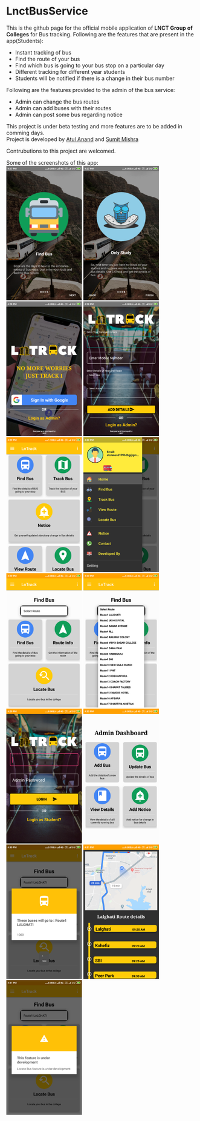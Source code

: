 # LnctBusService
This is the github page for the official mobile application of **LNCT Group of Colleges** for Bus tracking.
Following are the features that are present in the app(Students):  
  * Instant tracking of bus  
  * Find the route of your bus  
  * Find which bus is going to your bus stop on a particular day  
  * Different tracking for different year students  
  * Students will be notified if there is a change in their bus number  
  
Following are the features provided to the admin of the bus service:  
  * Admin can change the bus routes  
  * Admin can add buses with their routes  
  * Admin can post some bus regarding notice  
  
This project is under beta testing and more features are to be added in comming days.  
Project is developed by [Atul Anand](www.github.com/atul161) and [Sumit Mishra](www.github.com/mishra3452)  

Contrubutions to this project are welcomed.  

Some of the screenshots of this app:  
<img src="https://github.com/atul161/LnctBusService/blob/master/screenshots/Screenshot_2019-05-27-16-27-33-365_com.example.lnct.png" alt="drawing" width="200"/>
<img src="https://github.com/atul161/LnctBusService/blob/master/screenshots/Screenshot_2019-05-27-16-27-39-179_com.example.lnct.png" alt="drawing" width="200"/>
<img src="https://github.com/atul161/LnctBusService/blob/master/screenshots/Screenshot_2019-05-27-16-28-10-492_com.example.lnct.png" alt="drawing" width="200"/>
<img src="https://github.com/atul161/LnctBusService/blob/master/screenshots/Screenshot_2019-05-27-16-28-42-747_com.example.lnct.png" alt="drawing" width="200"/>
<img src="https://github.com/atul161/LnctBusService/blob/master/screenshots/Screenshot_2019-05-27-16-29-01-889_com.example.lnct.png" alt="drawing" width="200"/>
<img src="https://github.com/atul161/LnctBusService/blob/master/screenshots/Screenshot_2019-05-27-16-29-06-800_com.example.lnct.png" alt="drawing" width="200"/>
<img src="https://github.com/atul161/LnctBusService/blob/master/screenshots/Screenshot_2019-05-27-16-29-20-850_com.example.lnct.png" alt="drawing" width="200"/>
<img src="https://github.com/atul161/LnctBusService/blob/master/screenshots/Screenshot_2019-05-27-16-29-27-078_com.example.lnct.png" alt="drawing" width="200"/>
<img src="https://github.com/atul161/LnctBusService/blob/master/screenshots/Screenshot_2019-05-27-16-29-57-723_com.example.lnct.png" alt="drawing" width="200"/>
<img src="https://github.com/atul161/LnctBusService/blob/master/screenshots/Screenshot_2019-05-27-16-30-09-016_com.example.lnct.png" alt="drawing" width="200"/>
<img src="https://github.com/atul161/LnctBusService/blob/master/screenshots/Screenshot_2019-05-27-16-30-48-395_com.example.lnct.png" alt="drawing" width="200"/>
<img src="https://github.com/atul161/LnctBusService/blob/master/screenshots/Screenshot_2019-05-27-16-31-00-562_com.example.lnct.png" alt="drawing" width="200"/>
<img src="https://github.com/atul161/LnctBusService/blob/master/screenshots/Screenshot_2019-05-27-16-31-13-927_com.example.lnct.png" alt="drawing" width="200"/>
